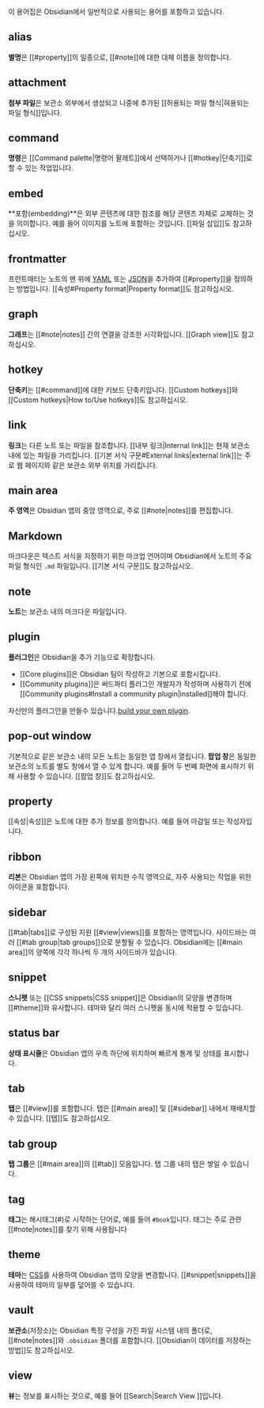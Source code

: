 이 용어집은 Obsidian에서 일반적으로 사용되는 용어를 포함하고 있습니다.

## alias

**별명**은 [[#property]]의 일종으로, [[#note]]에 대한 대체 이름을 정의합니다.

## attachment

**첨부 파일**은 보관소 외부에서 생성되고 나중에 추가된 [[허용되는 파일 형식|혀용되는 파일 형식]]입니다.

## command

**명령**은 [[Command palette|명령어 팔레트]]에서 선택하거나 [[#hotkey|단축기]]로 할 수 있는 작업입니다.

## embed

**포함(embedding)**은 외부 콘텐츠에 대한 참조를 해당 콘텐츠 자체로 교체하는 것을 의미합니다. 예를 들어 이미지를 노트에 포함하는 것입니다. [[파일 삽입]]도 참고하십시오.

## frontmatter

프런트매터는 노트의 맨 위에 [YAML](https://yaml.org/) 또는 [JSON](https://www.json.org/)을 추가하여 [[#property]]을 정의하는 방법입니다. [[속성#Property format|Property format]]도 참고하십시오.

## graph

**그래프**는 [[#note|notes]] 간의 연결을 강조한 시각화입니다. [[Graph view]]도 참고하십시오.

## hotkey

**단축키**는 [[#command]]에 대한 키보드 단축키입니다. [[Custom hotkeys]]와 [[Custom hotkeys|How to/Use hotkeys]]도 참고하십시오.

## link

**링크**는 다른 노트 또는 파일을 참조합니다. [[내부 링크|Internal link]]는 현재 보관소 내에 있는 파일을 가리킵니다. [[기본 서식 구문#External links|external link]]는 주로 웹 페이지와 같은 보관소 외부 위치를 가리킵니다.

## main area

**주 영역**은 Obsidian 앱의 중앙 영역으로, 주로 [[#note|notes]]를 편집합니다.

## Markdown

마크다운은 텍스트 서식을 지정하기 위한 마크업 언어이며 Obsidian에서 노트의 주요 파일 형식인 `.md` 파일입니다. [[기본 서식 구문]]도 참고하십시오.

## note

**노트**는 보관소 내의 마크다운 파일입니다.

## plugin

**플러그인**은 Obsidian을 추가 기능으로 확장합니다.

- [[Core plugins]]은 Obsidian 팀이 작성하고 기본으로 포함시킵니다.
- [[Community plugins]]은 써드파티 플러그인 개발자가 작성하며 사용하기 전에 [[Community plugins#Install a community plugin|installed]]해야 합니다.

자신만의 플러그인을 만들수 있습니다.[build your own plugin](https://docs.obsidian.md/Plugins/Getting+started/Build+a+plugin).

## pop-out window

기본적으로 같은 보관소 내의 모든 노트는 동일한 앱 창에서 열립니다. **팝업 창**은 동일한 보관소의 노트를 별도 창에서 열 수 있게 합니다. 예를 들어 두 번째 화면에 표시하기 위해 사용할 수 있습니다. [[팝업 창]]도 참고하십시오.

## property

[[속성|속성]]은 노트에 대한 추가 정보를 정의합니다. 예를 들어 마감일 또는 작성자입니다.

## ribbon

**리본**은 Obsidian 앱의 가장 왼쪽에 위치한 수직 영역으로, 자주 사용되는 작업을 위한 아이콘을 포함합니다.

## sidebar

 [[#tab|tabs]]로 구성된 지원 [[#view|views]]를 포함하는 영역입니다. 사이드바는 여러 [[#tab group|tab groups]]으로 분할될 수 있습니다. Obsidian에는 [[#main area]]의 양쪽에 각각 하나씩 두 개의 사이드바가 있습니다.

## snippet

**스니펫** 또는 [[CSS snippets|CSS snippet]]은 Obsidian의 모양을 변경하며 [[#theme]]와 유사합니다. 테마와 달리 여러 스니펫을 동시에 적용할 수 있습니다.

## status bar

**상태 표시줄**은 Obsidian 앱의 우측 하단에 위치하며 빠르게 통계 및 상태를 표시합니다.

## tab

**탭**은 [[#view]]를 포함합니다. 탭은 [[#main area]] 및 [[#sidebar]] 내에서 재배치할 수 있습니다. [[탭]]도 참고하십시오.

## tab group

**탭 그룹**은 [[#main area]]의 [[#tab]] 모음입니다. 탭 그룹 내의 탭은 쌓일 수 있습니다.

## tag

**태그**는 해시태그(#)로 시작하는 단어로, 예를 들어 `#book`입니다. 태그는 주로 관련 [[#note|notes]]를 찾기 위해 사용됩니다

## theme

**테마**는 [CSS](https://developer.mozilla.org/en-US/docs/Web/CSS)를 사용하여 Obsidian 앱의 모양을 변경합니다. [[#snippet|snippets]]을 사용하여 테마의 일부를 덮어쓸 수 있습니다.

## vault

**보관소**(저장소)는 Obsidian 특정 구성을 가진 파일 시스템 내의 폴더로, [[#note|notes]]와 `.obsidian` 폴더를 포함합니다. [[Obsidian이 데이터를 저장하는 방법]]도 참고하십시오.

## view

**뷰**는 정보를 표시하는 것으로, 예를 들어 [[Search|Search View ]]입니다.

